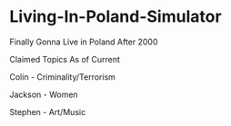 # Living-In-Poland-Simulator
Finally Gonna Live in Poland After 2000

Claimed Topics As of Current

Colin - Criminality/Terrorism

Jackson - Women

Stephen - Art/Music
